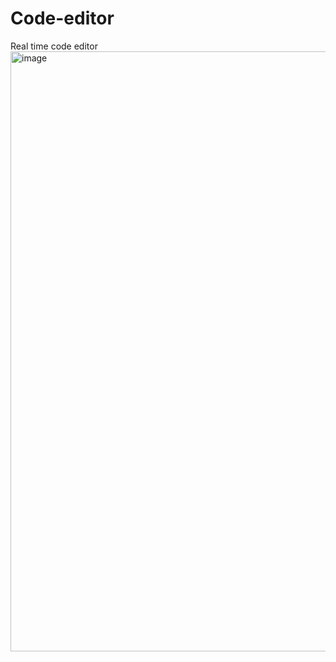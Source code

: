 # Code-editor
Real time code editor
<img width="960" alt="image" src="https://github.com/vedantpotekar/Code-editor/assets/80787731/64ed16d3-12eb-4b82-b8f3-b6629b676062">
